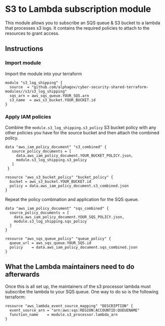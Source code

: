 # S3 to Lambda subscription module

This module allows you to subscribe an SQS queue & S3 bucket to a
lambda that processes s3 logs. It contains the required policies to attach to the
resources to grant access.

## Instructions

### Import module
Import the module into your terraform

``` hcl
module "s3_log_shipping" {
  source  = "github.com/alphagov/cyber-security-shared-terraform-modules//s3/s3_log_shipping"
  sqs_arn = aws_sqs_queue.YOUR_SQS.arn
  s3_name  = aws_s3_bucket.YOUR_BUCKET.id
}
```

### Apply IAM policies
Combine the `module.s3_log_shipping.s3_policy` S3 bucket policy with
any other policies you have for the source bucket and then attach the
combined policy.

``` hcl
data "aws_iam_policy_document" "s3_combined" {
   source_policy_documents = [
     data.aws_iam_policy_document.YOUR_BUCKET_POLICY.json,
     module.s3_log_shipping.s3_policy
   ]
 }

resource "aws_s3_bucket_policy" "bucket_policy" {
  bucket = aws_s3_bucket.YOUR_BUCKET.id
  policy = data.aws_iam_policy_document.s3_combined.json
}
```

Repeat the policy combination and application for the SQS queue.

``` hcl
data "aws_iam_policy_document" "sqs_combined" {
  source_policy_documents = [
    data.aws_iam_policy_document.YOUR_SQS_POLICY.json,
    module.s3_log_shipping.sqs_policy
  ]
}

resource "aws_sqs_queue_policy" "queue_policy" {
  queue_url = aws_sqs_queue.YOUR_SQS.id
  policy    = data.aws_iam_policy_document.sqs_combined.json
}
```

## What the Lambda maintainers need to do afterwards

Once this is all set up, the maintainers of the s3 processor lambda
must subscribe the lambda to your SQS queue. One way to do so is the
following terraform:

``` hcl
resource "aws_lambda_event_source_mapping" "DESCRIPTION" {
  event_source_arn = "arn:aws:sqs:REGION:ACCOUNTID:QUEUENAME"
  function_name    = module.s3_processor.lambda_arn
}
```
